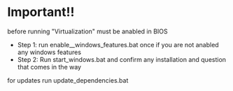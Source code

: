 # Important!!
before running "Virtualization" must be anabled in BIOS 

- Step 1: run enable__windows_features.bat once if you are not anabled any windows features
- Step 2: Run start_windows.bat and confirm any installation and question that comes in the way

for updates run update_dependencies.bat
